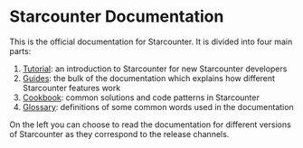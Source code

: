 # Starcounter Documentation

This is the official documentation for Starcounter. It is divided into four main parts:

1. [Tutorial](/tutorial/hello-world-tutorial.html): an introduction to Starcounter for new Starcounter developers
2. [Guides](/guides/guides.html): the bulk of the documentation which explains how different Starcounter features work
3. [Cookbook](/cookbook/cookbook.html): common solutions and code patterns in Starcounter
4. [Glossary](/glossary/glossary.html): definitions of some common words used in the documentation

On the left you can choose to read the documentation for different versions of Starcounter as they correspond to the release channels.
